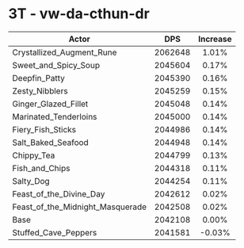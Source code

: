 # 3T - vw-da-cthun-dr
| Actor | DPS | Increase |
|---|:---:|:---:|
|Crystallized_Augment_Rune|2062648|1.01%|
|Sweet_and_Spicy_Soup|2045604|0.17%|
|Deepfin_Patty|2045390|0.16%|
|Zesty_Nibblers|2045259|0.15%|
|Ginger_Glazed_Fillet|2045048|0.14%|
|Marinated_Tenderloins|2045000|0.14%|
|Fiery_Fish_Sticks|2044986|0.14%|
|Salt_Baked_Seafood|2044948|0.14%|
|Chippy_Tea|2044799|0.13%|
|Fish_and_Chips|2044318|0.11%|
|Salty_Dog|2044254|0.11%|
|Feast_of_the_Divine_Day|2042612|0.02%|
|Feast_of_the_Midnight_Masquerade|2042508|0.02%|
|Base|2042108|0.00%|
|Stuffed_Cave_Peppers|2041581|-0.03%|
